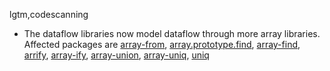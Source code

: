 lgtm,codescanning
* The dataflow libraries now model dataflow through more array libraries.
  Affected packages are
    [array-from](https://npmjs.com/package/array-from),
    [array.prototype.find](https://npmjs.com/package/array.prototype.find),
    [array-find](https://npmjs.com/package/array-find),
    [arrify](https://npmjs.com/package/arrify),
    [array-ify](https://npmjs.com/package/array-ify),
    [array-union](https://npmjs.com/package/array-union),
    [array-uniq](https://npmjs.com/package/array-uniq),
    [uniq](https://npmjs.com/package/uniq)